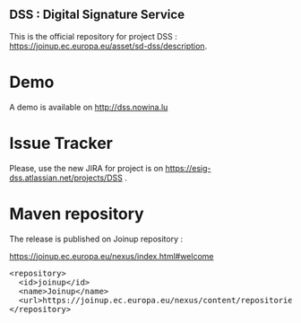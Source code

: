 ## DSS : Digital Signature Service

This is the official repository for project DSS : https://joinup.ec.europa.eu/asset/sd-dss/description. 

# Demo

A demo is available on http://dss.nowina.lu

# Issue Tracker

Please, use the new JIRA for project is on https://esig-dss.atlassian.net/projects/DSS . 

# Maven repository

The release is published on Joinup repository : 

https://joinup.ec.europa.eu/nexus/index.html#welcome

<pre>
&lt;repository&gt;
  &lt;id&gt;joinup&lt;/id&gt;
  &lt;name&gt;Joinup&lt;/name&gt;
  &lt;url&gt;https://joinup.ec.europa.eu/nexus/content/repositories/releases/&lt;/url&gt;
&lt;/repository&gt;
</pre>
